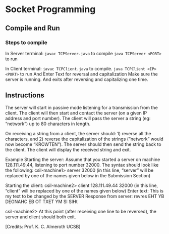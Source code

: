 # Socket Programming

## Compile and Run

### Steps to compile
In Server terminal:
`javac TCPServer.java` to compile
`java TCPServer <PORT>` to run

In Client terminal:
`javac TCPClient.java` to compile.
`java TCPClient <IP> <PORT>` to run
And Enter Text for reversal and capitalization
Make sure the server is running.
And exits after reversing and capitalizing one time.

## Instructions
The server will start in passive mode listening for a transmission from the client. The client will then start
and contact the server (on a given IP address and port number). The client will pass the server a string (eg:
“network”) up to 80 characters in length.

On receiving a string from a client, the server should: 1) reverse all the characters, and 2) reverse the
capitalization of the strings (“network” would now become “KROWTEN”).
The server should then send the string back to the client. The client will display the received string and exit.

Example
Starting the server:
Assume that you started a server on machine 128.111.49.44, listening to port number 32000. The syntax
should look like the following:
csil-machine1> server 32000 <enter>
(in this line, “server” will be replaced by one of the names given below in the Submission Section)

Starting the client:
csil-machine2> client 128.111.49.44 32000 <enter>
(in this line, “client” will be replaced by one of the names given below)
Enter text: This is my text to be changed by the SERVER <enter>
Response from server: revres EHT YB DEGNAHC EB OT TXET YM SI SIHt

csil-machine2>
At this point (after receiving one line to be reversed), the server and client should both exit.

[Credits: Prof. K. C. Almeroth UCSB]
